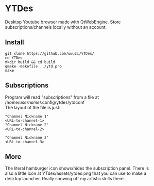 # YTDes
Desktop Youtube browser made with QtWebEngine. Store subscriptions/channels locally without an account. 

## Install

    git clone https://github.com/uwuzi/YTDes/  
    cd YTDes  
    mkdir build && cd build  
    qmake -makefile ../ytd.pro  
    make  
    
## Subscriptions  
Program will read "subscriptions" from a file at /home/*username*/.config/ytdes/ytdconf  
The layout of the file is just:  

    "Channel Nickname 1"  
    <URL-to-channel-1>  
    "Channel Nickname 2"  
    <URL-to-channel-2>  
    
    "Channel Nickname 3"  
    <URL-to-channel-3>  
    
## More
The literal hamburger icon shows/hides the subscription panel. There is also a little icon at YTdes/assets/ytdes.png that you can use to make a desktop launcher. Really showing off my artistic skills there.
